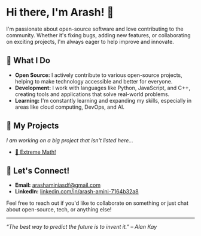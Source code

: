 # Hi there, I'm Arash! 👋

I'm passionate about open-source software and love contributing to the community. Whether it's fixing bugs, adding new features, or collaborating on exciting projects, I'm always eager to help improve and innovate.

## 🌟 What I Do
- **Open Source:** I actively contribute to various open-source projects, helping to make technology accessible and better for everyone.
- **Development:** I work with languages like Python, JavaScript, and C++, creating tools and applications that solve real-world problems.
- **Learning:** I'm constantly learning and expanding my skills, especially in areas like cloud computing, DevOps, and AI.

## 🚀 My Projects
*I am working on a big project that isn't listed here...*
- [🧮 Extreme Math!](https://github.com/sudo-arash/extreme_math)

## 💬 Let's Connect!
- **Email:** [arashaminiasdf@gmail.com](mailto:arashaminiasdf@gmail)
- **LinkedIn:** [linkedin.com/in/arash-amini-7164b32a8](https://linkedin.com/in/arash-amini-7164b32a8)


Feel free to reach out if you'd like to collaborate on something or just chat about open-source, tech, or anything else!

---

_“The best way to predict the future is to invent it.” – Alan Kay_
